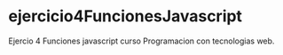 # ejercicio4FuncionesJavascript
Ejercio 4 Funciones javascript curso Programacion con tecnologias web.

